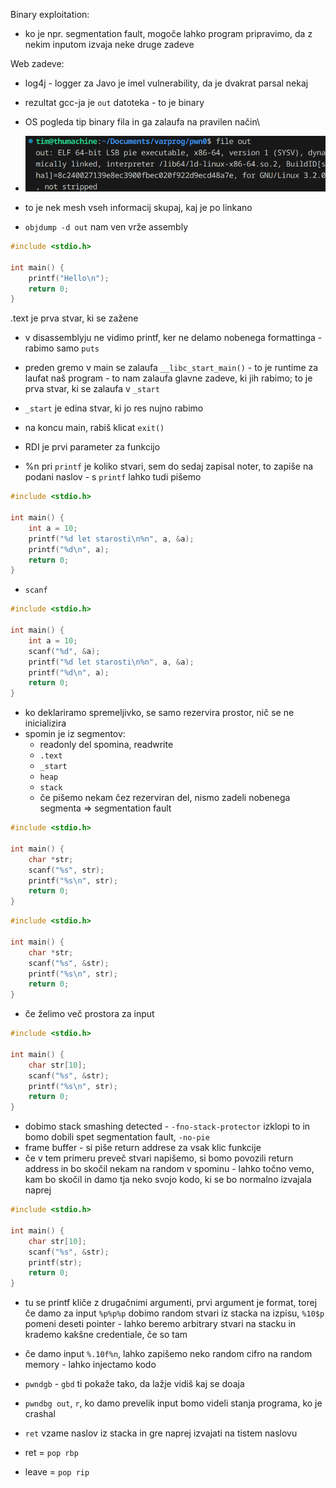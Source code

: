 Binary exploitation:
- ko je npr. segmentation fault, mogoče lahko program pripravimo, da z nekim inputom izvaja neke druge zadeve

Web zadeve:
- log4j - logger za Javo je imel vulnerability, da je dvakrat parsal nekaj

- rezultat gcc-ja je `out` datoteka - to je binary
- OS pogleda tip binary fila in ga zalaufa na pravilen način\
- ![500](Images3/Pasted%20image%2020250224134302.png)
- to je nek mesh vseh informacij skupaj, kaj je po linkano
- `objdump -d out` nam ven vrže assembly

```c
#include <stdio.h>

int main() {
    printf("Hello\n");
    return 0;
}
```
.text je prva stvar, ki se zažene
- v disassemblyju ne vidimo printf, ker ne delamo nobenega formattinga - rabimo samo `puts`
- preden gremo v main se zalaufa `__libc_start_main()` - to je runtime za laufat naš program - to nam zalaufa glavne zadeve, ki jih rabimo; to je prva stvar, ki se zalaufa v `_start`
- `_start` je edina stvar, ki jo res nujno rabimo
- na koncu main, rabiš klicat `exit()`

- RDI je prvi parameter za funkcijo
- %n pri `printf` je koliko stvari, sem do sedaj zapisal noter, to zapiše na podani naslov - s `printf` lahko tudi pišemo
```c
#include <stdio.h>

int main() {
    int a = 10;
    printf("%d let starosti\n%n", a, &a);
    printf("%d\n", a);
    return 0;
}
```

- `scanf`
```c
#include <stdio.h>

int main() {
    int a = 10;
    scanf("%d", &a);
    printf("%d let starosti\n%n", a, &a);
    printf("%d\n", a);
    return 0;
}
```

- ko deklariramo spremeljivko, se samo rezervira prostor, nič se ne inicializira
- spomin je iz segmentov:
	- readonly del spomina, readwrite
	- `.text`
	- `_start`
	- `heap`
	- `stack`
	- če pišemo nekam čez rezerviran del, nismo zadeli nobenega segmenta => segmentation fault

```c
#include <stdio.h>

int main() {
    char *str;
    scanf("%s", str);
    printf("%s\n", str);
    return 0;
}
```

```c
#include <stdio.h>

int main() {
    char *str;
    scanf("%s", &str);
    printf("%s\n", str);
    return 0;
}
```

- če želimo več prostora za input

```c
#include <stdio.h>

int main() {
    char str[10];
    scanf("%s", &str);
    printf("%s\n", str);
    return 0;
}
```

- dobimo stack smashing detected - `-fno-stack-protector` izklopi to in bomo dobili spet segmentation fault, `-no-pie`
- frame buffer - si piše return addrese za vsak klic funkcije
- če v tem primeru preveč stvari napišemo, si bomo povozili return address in bo skočil nekam na random v spominu - lahko točno vemo, kam bo skočil in damo tja neko svojo kodo, ki se bo normalno izvajala naprej

```c
#include <stdio.h>

int main() {
    char str[10];
    scanf("%s", &str);
    printf(str);
    return 0;
}
```
- tu se printf kliče z drugačnimi argumenti, prvi argument je format, torej če damo za input `%p%p%p` dobimo random stvari iz stacka na izpisu, `%10$p` pomeni deseti pointer - lahko beremo arbitrary stvari na stacku in krademo kakšne credentiale, če so tam
- če damo input `%.10f%n`, lahko zapišemo neko random cifro na random memory - lahko injectamo kodo

- `pwndgb` - `gbd` ti pokaže tako, da lažje vidiš kaj se doaja
- `pwndbg out`, `r`, ko damo prevelik input bomo videli stanja programa, ko je crashal
- `ret` vzame naslov iz stacka in gre naprej izvajati na tistem naslovu

- ret = `pop rbp`
- leave = `pop rip`